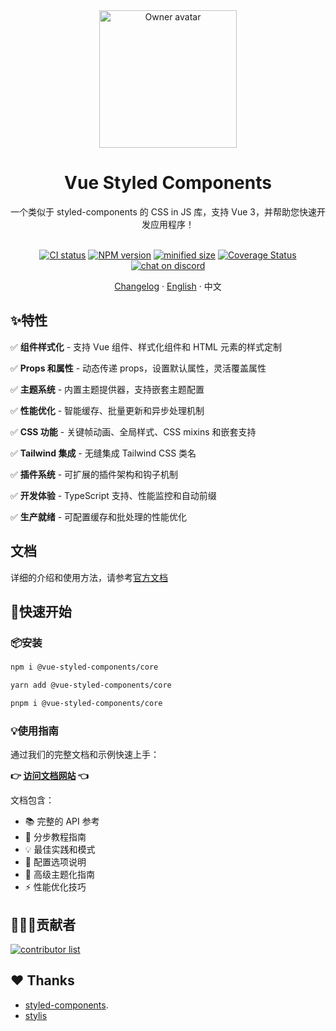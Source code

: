 <div align="center">
  <img alt="Owner avatar" src="https://vue-styled-components.com/logo.png" width="220px" />
  <h1>Vue Styled Components</h1>
  一个类似于 styled-components 的 CSS in JS 库，支持 Vue 3，并帮助您快速开发应用程序！

  <br>
  <br>

  [![CI status][github-action-image]][github-action-url]
  [![NPM version][npm-version]][npm-url]
  [![minified size][npm-bundle-size]][npm-url]
  [![Coverage Status][coverage]][codecov-url]
  [![chat on discord][discord]][discord-url]

  [github-action-image]: https://github.com/vue-styled-components/core/workflows/Code%20Check/badge.svg
  [github-action-url]: https://github.com/vue-styled-components/core/actions/workflows/code-check.yml
  [npm-version]: https://img.shields.io/npm/v/%40vue-styled-components%2Fcore
  [npm-bundle-size]: https://img.shields.io/bundlejs/size/%40vue-styled-components%2Fcore
  [npm-url]: http://npmjs.org/package/@vue-styled-components/core
  [coverage]: https://coveralls.io/repos/github/vue-styled-components/core/badge.svg?branch=main
  [codecov-url]: https://coveralls.io/github/vue-styled-components/core?branch=main
  [discord]: https://img.shields.io/badge/chat-on%20discord-7289da.svg?sanitize=true
  [discord-url]: https://discord.gg/UbJxnvt2UH

  [Changelog](./CHANGELOG.md) · [English](./README.md) · 中文
</div>

## ✨特性

✅ **组件样式化** - 支持 Vue 组件、样式化组件和 HTML 元素的样式定制

✅ **Props 和属性** - 动态传递 props，设置默认属性，灵活覆盖属性

✅ **主题系统** - 内置主题提供器，支持嵌套主题配置

✅ **性能优化** - 智能缓存、批量更新和异步处理机制

✅ **CSS 功能** - 关键帧动画、全局样式、CSS mixins 和嵌套支持

✅ **Tailwind 集成** - 无缝集成 Tailwind CSS 类名

✅ **插件系统** - 可扩展的插件架构和钩子机制

✅ **开发体验** - TypeScript 支持、性能监控和自动前缀

✅ **生产就绪** - 可配置缓存和批处理的性能优化

## 文档

详细的介绍和使用方法，请参考[官方文档](https://vue-styled-components.com)

## 🚀快速开始

### 📦安装

```sh
npm i @vue-styled-components/core
```

```sh
yarn add @vue-styled-components/core
```

```sh
pnpm i @vue-styled-components/core
```

### 💡使用指南

通过我们的完整文档和示例快速上手：

**👉 [访问文档网站](https://vue-styled-components.com) 👈**

文档包含：
- 📚 完整的 API 参考
- 🎯 分步教程指南
- 💡 最佳实践和模式
- 🔧 配置选项说明
- 🎨 高级主题化指南
- ⚡ 性能优化技巧

## 🧑‍🤝‍🧑贡献者

<a href="https://github.com/v-vibe/vue-styled-components/graphs/contributors">
  <img alt="contributor list" src="https://contrib.rocks/image?repo=v-vibe/vue-styled-components" />
</a>

<br>


## ❤ Thanks

- [styled-components](https://github.com/styled-components).
- [stylis](https://github.com/thysultan/stylis)
